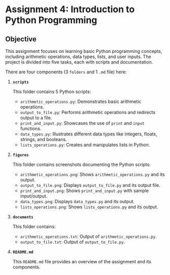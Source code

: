 # Assignment 4: Introduction to Python Programming

## Objective

This assignment focuses on learning basic Python programming concepts, including arithmetic operations, data types, lists, and user inputs. The project is divided into five tasks, each with scripts and documentation.

There are four components (3 `folders` and 1 `.md` file) here:

1. **`scripts`**

   This folder contains 5 Python scripts:
   - `arithmetic_operations.py`: Demonstrates basic arithmetic operations.
   - `output_to_file.py`: Performs arithmetic operations and redirects output to a file.
   - `print_and_input.py`: Showcases the use of `print` and `input` functions.
   - `data_types.py`: Illustrates different data types like integers, floats, strings, and booleans.
   - `lists_operations.py`: Creates and manipulates lists in Python.

2. **`figures`**

   This folder contains screenshots documenting the Python scripts:
   - `arithmetic_operations.png`: Shows `arithmetic_operations.py` and its output.
   - `output_to_file.png`: Displays `output_to_file.py` and its output file.
   - `print_and_input.png`: Shows `print_and_input.py` with sample input/output.
   - `data_types.png`: Displays `data_types.py` and its output.
   - `lists_operations.png`: Shows `lists_operations.py` and its output.

3. **`documents`**

   This folder contains:
   - `arithmetic_operations.txt`: Output of `arithmetic_operations.py`.
   - `output_to_file.txt`: Output of `output_to_file.py`.

4. **`README.md`**

   This `README.md` file provides an overview of the assignment and its components.
